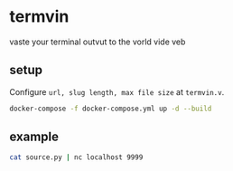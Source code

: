 # termvin
vaste your terminal outvut to the vorld vide veb

## setup
Configure  `url, slug length, max file size` at `termvin.v`.

```sh
docker-compose -f docker-compose.yml up -d --build
```

## example
```sh
cat source.py | nc localhost 9999
```
